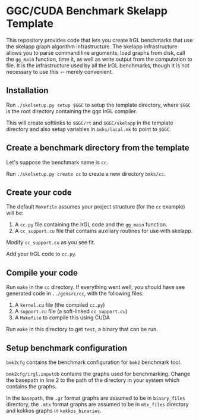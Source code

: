 # GGC/CUDA Benchmark Skelapp Template

This repository provides code that lets you create IrGL benchmarks
that use the skelapp graph algorithm infrastructure. The skelapp
infrastructure allows you to parse command line arguments, load graphs
from disk, call the `gg_main` function, time it, as well as write
output from the computation to file. It is the infrastructure used by
all the IrGL benchmarks, though it is not necessary to use this --
merely convenient.


## Installation

Run `./skelsetup.py setup $GGC` to setup the template directory,
 where `$GGC` is the root directory containing the ggc IrGL compiler.

This will create softlinks to `$GGC/rt` and `$GGC/skelapp` in the
template directory and also setup variables in `bmks/local.mk` to
point to `$GGC`.
   
## Create a benchmark directory from the template

Let's suppose the benchmark name is `cc`.

Run `./skelsetup.py create cc` to create a new directory `bmks/cc`.

## Create your code

The default `Makefile` assumes your project structure (for the `cc`
example) will be:

  1. A `cc.py` file containing the IrGL code and the `gg_main` function.
  2. A `cc_support.cu` file that contains auxiliary routines for use with skelapp.

Modify `cc_support.cu` as you see fit.

Add your IrGL code to `cc.py`.

## Compile your code

Run `make` in the `cc` directory. If everything went well, you should
have see generated code in `../gensrc/cc`, with the following files:

  1. A `kernel.cu` file (the compiled `cc.py`)
  2. A `support.cu` file (a soft-linked `cc_support.cu`)
  3. A `Makefile` to compile this using CUDA

Run `make` in this directory to get `test`, a binary that can be run.

## Setup benchmark configuration

`bmk2cfg` contains the benchmark configuration for `bmk2` benchmark
tool.

`bmk2cfg/irgl.inputdb` contains the graphs used for benchmarking. 
Change the basepath in line 2 to the path of the directory in your 
system which contains the graphs.

In the `basepath`, the `.gr` format graphs are assumed to be in 
`binary_files` directory, the `.mtx` format graphs are assumed to 
be in `mtx_files` directory and kokkos graphs in `kokkos_binaries`.
